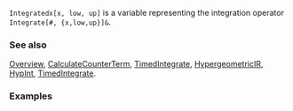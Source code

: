 `Integratedx[x, low, up]` is a variable representing the integration operator `Integrate[#, {x,low,up}]&`.

### See also

[Overview](Extra/FeynCalc.md), [CalculateCounterTerm](CalculateCounterTerm.md), [TimedIntegrate](TimedIntegrate.md), [HypergeometricIR](HypergeometricIR.md), [HypInt](HypInt.md), [TimedIntegrate](TimedIntegrate.md).

### Examples
